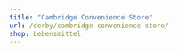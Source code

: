 ```yaml
---
title: "Cambridge Convenience Store"
url: /derby/cambridge-convenience-store/
shop: Lebensmittel
---
```


